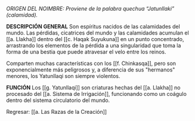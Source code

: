 _ORIGEN DEL NOIMBRE: Proviene de la palabra quechua “Jatunllaki” (calamidad)._

**DESCRIPCIÓN GENERAL**
Son espíritus nacidos de las calamidades del mundo. Las pérdidas, cicatrices del mundo y las calamidades acumulan el [[a. Llakha]] dentro del [[c. Haqak Suyukuna]] en un punto concentrado, arrastrando los elementos de la pérdida a una singularidad que toma la forma de una bestia que puede atravesar el velo entre los reinos.

Comparten muchas características con los [[f. Chinkasqa]], pero son exponencialmente más peligrosos y, a diferencia de sus "hermanos" menores, los Yatunllaqi son siempre violentos.

**FUNCIÓN**
Los [[g. Yatunllaqi]] son criaturas hechas del [[a. Llakha]] no procesado del [[a. Sistema de Irrigación]], funcionando como un coágulo dentro del sistema circulatorio del mundo.

Regresar: [[a. Las Razas de la Creación]]